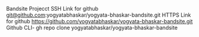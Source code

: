 Bandsite Projecct
SSH Link for github git@github.com:yogyatabhaskar/yogyata-bhaskar-bandsite.git
HTTPS Link for github https://github.com/yogyatabhaskar/yogyata-bhaskar-bandsite.git
Github CLI- gh repo clone yogyatabhaskar/yogyata-bhaskar-bandsite
